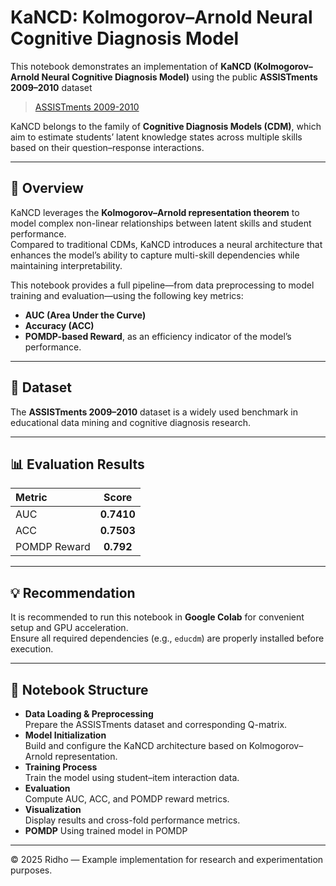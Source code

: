 # KaNCD: Kolmogorov–Arnold Neural Cognitive Diagnosis Model

This notebook demonstrates an implementation of **KaNCD (Kolmogorov–Arnold Neural Cognitive Diagnosis Model)** using the public **ASSISTments 2009–2010** dataset  
> [ASSISTments 2009-2010](https://sites.google.com/site/assistmentsdata/home/2009-2010-assistment-data)

KaNCD belongs to the family of **Cognitive Diagnosis Models (CDM)**, which aim to estimate students’ latent knowledge states across multiple skills based on their question–response interactions.

---

## 📘 Overview
KaNCD leverages the **Kolmogorov–Arnold representation theorem** to model complex non-linear relationships between latent skills and student performance.  
Compared to traditional CDMs, KaNCD introduces a neural architecture that enhances the model’s ability to capture multi-skill dependencies while maintaining interpretability.

This notebook provides a full pipeline—from data preprocessing to model training and evaluation—using the following key metrics:

- **AUC (Area Under the Curve)**
- **Accuracy (ACC)**
- **POMDP-based Reward**, as an efficiency indicator of the model’s performance.

---

## 🧠 Dataset
The **ASSISTments 2009–2010** dataset is a widely used benchmark in educational data mining and cognitive diagnosis research.  

---

## 📊 Evaluation Results
| Metric | Score |
|:-------|:------:|
| AUC | **0.7410** |
| ACC | **0.7503** |
| POMDP Reward | **0.792** |

---

## 💡 Recommendation
It is recommended to run this notebook in **Google Colab** for convenient setup and GPU acceleration.  
Ensure all required dependencies (e.g., `educdm`) are properly installed before execution.

---

## 📁 Notebook Structure
- **Data Loading & Preprocessing**  
  Prepare the ASSISTments dataset and corresponding Q-matrix.  
- **Model Initialization**  
  Build and configure the KaNCD architecture based on Kolmogorov–Arnold representation.  
- **Training Process**  
  Train the model using student–item interaction data.  
- **Evaluation**  
  Compute AUC, ACC, and POMDP reward metrics.  
- **Visualization**  
  Display results and cross-fold performance metrics.
- **POMDP**
  Using trained model in POMDP
---

© 2025 Ridho — Example implementation for research and experimentation purposes.
